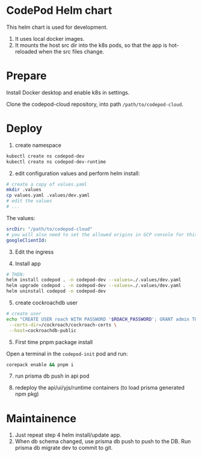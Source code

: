 # CodePod Helm chart

This helm chart is used for development.

1. It uses local docker images.
2. It mounts the host src dir into the k8s pods, so that the app is hot-reloaded
   when the src files change.

# Prepare

Install Docker desktop and enable k8s in settings.

Clone the codepod-cloud repository, into path `/path/to/codepod-cloud`.

# Deploy

1. create namespace

```sh
kubectl create ns codepod-dev
kubectl create ns codepod-dev-runtime
```

2. edit configuration values and perform helm install:

```sh
# create a copy of values.yaml
mkdir .values
cp values.yaml .values/dev.yaml
# edit the values
# ...
```

The values:

```yaml
srcDir: "/path/to/codepod-cloud"
# you will also need to set the allowed origins in GCP console for this clientId.
googleClientId:
```

3. Edit the ingress

4. Install app

```sh
# THEN:
helm install codepod . -n codepod-dev --values=./.values/dev.yaml
helm upgrade codepod . -n codepod-dev --values=./.values/dev.yaml
helm uninstall codepod -n codepod-dev
```

5. create cockroachdb user

```sh
# create user
echo "CREATE USER roach WITH PASSWORD '$ROACH_PASSWORD'; GRANT admin TO roach;" | cockroach sql \
 --certs-dir=/cockroach/cockroach-certs \
 --host=cockroachdb-public
```

5. First time pnpm package install

Open a terminal in the `codepod-init` pod and run:

```sh
corepack enable && pnpm i
```

7. run prisma db push in api pod

8. redeploy the api/ui/yjs/runtime containers (to load prisma generated npm pkg)

# Maintainence

1. Just repeat step 4 helm install/update app.
2. When db schema changed, use prisma db push to push to the DB. Run prisma db migrate dev to commit to git.
